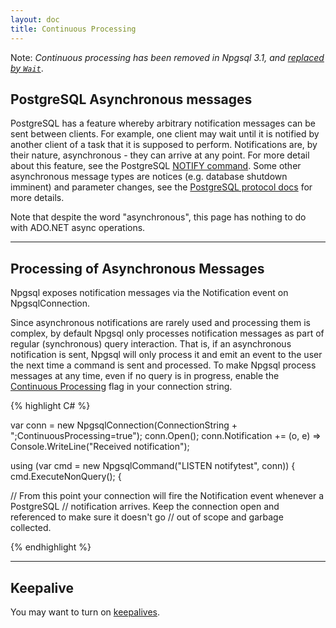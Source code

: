 ```yaml
---
layout: doc
title: Continuous Processing
---
```


Note: *Continuous processing has been removed in Npgsql 3.1, and [replaced by `Wait`](wait.html)*.

## PostgreSQL Asynchronous messages

PostgreSQL has a feature whereby arbitrary notification messages can be sent between clients. For example, one client may wait until it is
notified by another client of a task that it is supposed to perform. Notifications are, by their nature, asynchronous - they can arrive
at any point. For more detail about this feature, see the PostgreSQL [NOTIFY command](http://www.postgresql.org/docs/current/static/sql-notify.html).
Some other asynchronous message types are notices (e.g. database shutdown imminent) and parameter changes, see the
[PostgreSQL protocol docs](http://www.postgresql.org/docs/current/static/protocol-flow.html#PROTOCOL-ASYNC) for more details.

Note that despite the word "asynchronous", this page has nothing to do with ADO.NET async operations.

---

## Processing of Asynchronous Messages

Npgsql exposes notification messages via the Notification event on NpgsqlConnection.

Since asynchronous notifications are rarely used and processing them is complex, by default Npgsql only processes notification messages as
part of regular (synchronous) query interaction. That is, if an asynchronous notification is sent, Npgsql will only process it and emit an
event to the user the next time a command is sent and processed. To make Npgsql process messages at any time, even if no query is in
progress, enable the [Continuous Processing](connection-string-parameters.html#continuous-processing) flag in your connection string. 

{% highlight C# %}

var conn = new NpgsqlConnection(ConnectionString + ";ContinuousProcessing=true");
conn.Open();
conn.Notification += (o, e) => Console.WriteLine("Received notification");

using (var cmd = new NpgsqlCommand("LISTEN notifytest", conn))
{
    cmd.ExecuteNonQuery();
{

// From this point your connection will fire the Notification event whenever a PostgreSQL
// notification arrives. Keep the connection open and referenced to make sure it doesn't go 
// out of scope and garbage collected.

{% endhighlight %}

---

## Keepalive

You may want to turn on [keepalives](keepalive.html).
